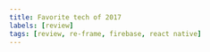 ```yaml
---
title: Favorite tech of 2017
labels: [review]
tags: [review, re-frame, firebase, react native]
---
```

